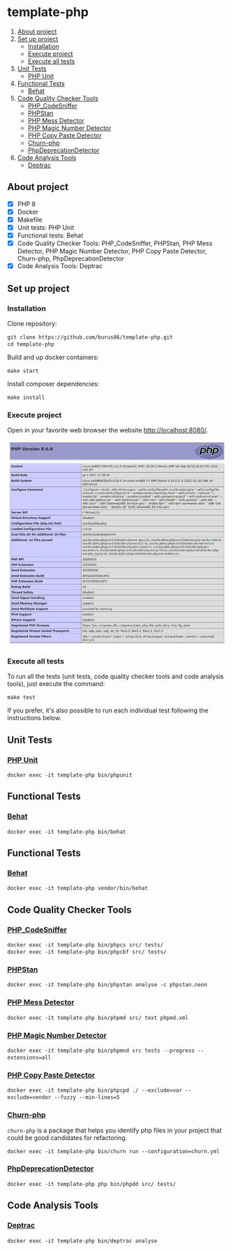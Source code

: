 # template-php

1. [About project](#about-project)
1. [Set up project](#set-up-project)
   * [Installation](#installation)
   * [Execute project](#execute-project)
   * [Execute all tests](#execute-all-tests)
1. [Unit Tests](#unit-tests)
   * [PHP Unit](#php-unit)
1. [Functional Tests](#functional-tests)
    * [Behat](#behat)
1. [Code Quality Checker Tools](#code-quality-checker-tools)
   * [PHP_CodeSniffer](#php_codesniffer)
   * [PHPStan](#phpstan)
   * [PHP Mess Detector](#php-mess-detector)
   * [PHP Magic Number Detector](#php-magic-number-detector)
   * [PHP Copy Paste Detector](#php-copy-paste-detector)
   * [Churn-php](#churn-php)
   * [PhpDeprecationDetector](#PhpDeprecationDetector)
1. [Code Analysis Tools](#code-analysis-tools)
   * [Deptrac](#deptrac)

## About project
- [x] PHP 8
- [x] Docker
- [x] Makefile
- [x] Unit tests: PHP Unit
- [x] Functional tests: Behat
- [x] Code Quality Checker Tools: PHP_CodeSniffer, PHPStan, PHP Mess Detector, PHP Magic Number Detector, PHP Copy Paste Detector, Churn-php, PhpDeprecationDetector
- [x] Code Analysis Tools: Deptrac

## Set up project

### Installation

Clone repository:

    git clone https://github.com/burus86/template-php.git
    cd template-php

Build and up docker containers:

    make start

Install composer dependencies:

    make install

### Execute project

Open in your favorite web browser the website [http://localhost:8080/](http://localhost:8080/).

![Captura](public/images/phpinfo.png)

### Execute all tests

To run all the tests (unit tests, code quality checker tools and code analysis tools), just execute the command:

    make test

If you prefer, it's also possible to run each individual test following the instructions below.

## Unit Tests

### [PHP Unit](https://github.com/sebastianbergmann/phpunit)

    docker exec -it template-php bin/phpunit

## Functional Tests

### [Behat](https://github.com/Behat/Behat)

    docker exec -it template-php bin/behat

## Functional Tests

### [Behat](https://github.com/Behat/Behat)

    docker exec -it template-php vendor/bin/behat

## Code Quality Checker Tools

### [PHP_CodeSniffer](https://github.com/squizlabs/php_codesniffer)

    docker exec -it template-php bin/phpcs src/ tests/
    docker exec -it template-php bin/phpcbf src/ tests/

### [PHPStan](https://github.com/phpstan/phpstan)

    docker exec -it template-php bin/phpstan analyse -c phpstan.neon

### [PHP Mess Detector](https://github.com/phpmd/phpmd)

    docker exec -it template-php bin/phpmd src/ text phpmd.xml

### [PHP Magic Number Detector](https://github.com/povils/phpmnd)

    docker exec -it template-php bin/phpmnd src tests --progress --extensions=all

### [PHP Copy Paste Detector](https://github.com/sebastianbergmann/phpcpd)

    docker exec -it template-php bin/phpcpd ./ --exclude=var --exclude=vendor --fuzzy --min-lines=5

### [Churn-php](https://github.com/bmitch/churn-php)

`churn-php` is a package that helps you identify php files in your project that could be good candidates for refactoring.

    docker exec -it template-php bin/churn run --configuration=churn.yml

### [PhpDeprecationDetector](https://github.com/wapmorgan/PhpDeprecationDetector)

    docker exec -it template-php php bin/phpdd src/ tests/

## Code Analysis Tools

### [Deptrac](https://github.com/qossmic/deptrac)

    docker exec -it template-php bin/deptrac analyse
